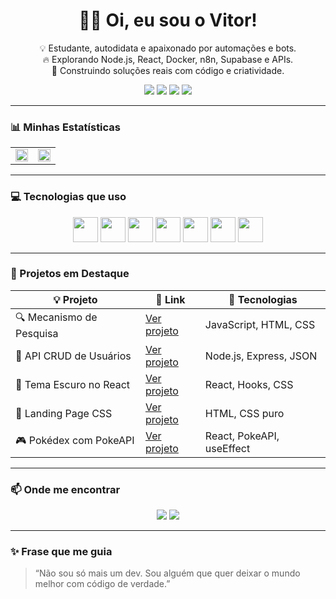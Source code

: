 
<h1 align="center">👨‍💻 Oi, eu sou o Vitor!</h1>

<p align="center">
  💡 Estudante, autodidata e apaixonado por automações e bots.<br>
  🔥 Explorando Node.js, React, Docker, n8n, Supabase e APIs.<br>
  🌱 Construindo soluções reais com código e criatividade.
</p>

<p align="center">
  <img src="https://img.shields.io/github/followers/ScatmanVit?label=Seguidores&style=social" />
  <img src="https://visitor-badge.laobi.icu/badge?page_id=ScatmanVit.ScatmanVit" />
  <img src="https://img.shields.io/github/last-commit/ScatmanVit/ReactPokedex-Consumindo-PokeAPI?color=green" />
  <img src="https://img.shields.io/github/languages/top/ScatmanVit/ReactPokedex-Consumindo-PokeAPI" />
</p>

---

### 📊 Minhas Estatísticas

<table>
  <tr>
    <td valign="top" width="50%">
      <img src="https://github-readme-stats.vercel.app/api?username=ScatmanVit&show_icons=true&theme=tokyonight&count_private=true" width="100%">
    </td>
    <td valign="top" width="50%">
      <img src="https://github-readme-stats.vercel.app/api/top-langs/?username=ScatmanVit&layout=compact&theme=tokyonight&langs_count=8" width="100%">
    </td>
  </tr>
</table>

---

### 💻 Tecnologias que uso

<p align="center">
  <img src="https://cdn.jsdelivr.net/gh/devicons/devicon/icons/javascript/javascript-original.svg" width="40" />
  <img src="https://cdn.jsdelivr.net/gh/devicons/devicon/icons/typescript/typescript-original.svg" width="40" />
  <img src="https://cdn.jsdelivr.net/gh/devicons/devicon/icons/react/react-original.svg" width="40" />
  <img src="https://cdn.jsdelivr.net/gh/devicons/devicon/icons/nodejs/nodejs-original.svg" width="40" />
  <img src="https://cdn.jsdelivr.net/gh/devicons/devicon/icons/docker/docker-original.svg" width="40" />
  <img src="https://cdn.jsdelivr.net/gh/devicons/devicon/icons/python/python-original.svg" width="40" />
  <img src="https://cdn.jsdelivr.net/gh/devicons/devicon/icons/git/git-original.svg" width="40" />
</p>

---

### 🌟 Projetos em Destaque

| 💡 Projeto | 🔗 Link | 🚀 Tecnologias |
|-----------|---------|----------------|
| 🔍 Mecanismo de Pesquisa | [Ver projeto](https://github.com/ScatmanVit/mecanismo-pequisa) | JavaScript, HTML, CSS |
| 🧱 API CRUD de Usuários | [Ver projeto](https://github.com/ScatmanVit/pratica_api_node-crud-users) | Node.js, Express, JSON |
| 🌙 Tema Escuro no React | [Ver projeto](https://github.com/ScatmanVit/ModoEscuro_ComREACT) | React, Hooks, CSS |
| 🎨 Landing Page CSS | [Ver projeto](https://github.com/ScatmanVit/Landing_Page_CSS) | HTML, CSS puro |
| 🎮 Pokédex com PokeAPI | [Ver projeto](https://github.com/ScatmanVit/ReactPokedex-Consumindo-PokeAPI) | React, PokeAPI, useEffect |

---

### 📫 Onde me encontrar

<p align="center">
  <a href="https://www.linkedin.com/in/victor-ribeiro-baradel-50484a364/"><img src="https://img.shields.io/badge/LinkedIn-blue?style=for-the-badge&logo=linkedin&logoColor=white" /></a>
  <a href="mailto:victorribeirobaradel@gmail.com"><img src="https://img.shields.io/badge/Gmail-red?style=for-the-badge&logo=gmail&logoColor=white" /></a>
</p>

---

### ✨ Frase que me guia

> “Não sou só mais um dev. Sou alguém que quer deixar o mundo melhor com código de verdade.”
